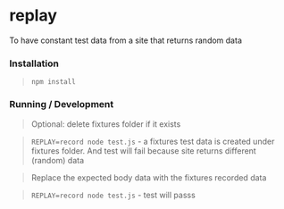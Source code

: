 replay
======

To have constant test data from a site that returns random data

### Installation

> `npm install`

### Running / Development

> Optional: delete fixtures folder if it exists

> `REPLAY=record node test.js` - a fixtures test data is created under fixtures folder. And test will fail because site returns different (random) data

> Replace the expected body data with the fixtures recorded data

> `REPLAY=record node test.js` - test will passs
